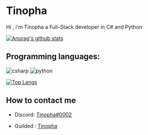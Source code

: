 # Tinopha
Hi , i'm Tinopha a Full-Stack developer in C# and Python

 [![Anurag's github stats](https://github-readme-stats.vercel.app/api?username=Tinopha)](https://github.com/anuraghazra/github-readme-stats)


## Programming languages:
<p>
  <img alt="csharp" src="https://img.shields.io/badge/-Csharp-43853D?style=flat-square&logo=Csharp&logoColor=white" />
  <img alt="python" src="https://img.shields.io/badge/-Python-21B500?style=flat-square&logo=python&logoColor=white" />
</p>

[![Top Langs](https://github-readme-stats.vercel.app/api/top-langs/?username=tinopha&layout=compact)](https://github.com/tinopha/github-readme-stats)

## How to contact me
- Discord: [Tinopha#0002](https://discord.gg/W7cY7FH)

- Guilded : [Tinopha](https://www.guilded.gg/i/MkdNndQE)
